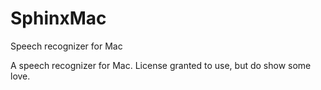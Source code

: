 # SphinxMac
Speech recognizer for Mac

A speech recognizer for Mac. License granted to use, but do show some love. 
